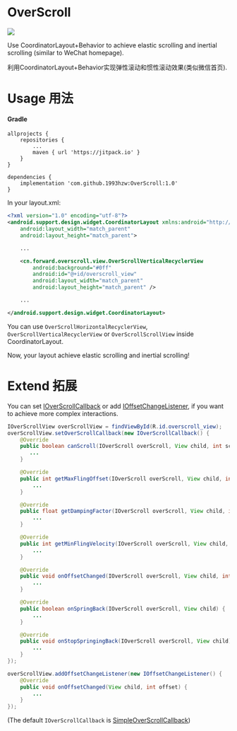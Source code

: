 # OverScroll

[![](https://jitpack.io/v/1993hzw/OverScroll.svg)](https://jitpack.io/#1993hzw/OverScroll)

Use CoordinatorLayout+Behavior to achieve elastic scrolling and inertial scrolling (similar to WeChat homepage). 

利用CoordinatorLayout+Behavior实现弹性滚动和惯性滚动效果(类似微信首页).

# Usage 用法

#### Gradle 

```
allprojects {
    repositories {
        ...
        maven { url 'https://jitpack.io' }
    }
}
 
dependencies {
    implementation 'com.github.1993hzw:OverScroll:1.0'
}
```

In your layout.xml:
```xml
<?xml version="1.0" encoding="utf-8"?>
<android.support.design.widget.CoordinatorLayout xmlns:android="http://schemas.android.com/apk/res/android"
    android:layout_width="match_parent"
    android:layout_height="match_parent">

    ...

    <cn.forward.overscroll.view.OverScrollVerticalRecyclerView
        android:background="#0ff"
        android:id="@+id/overscroll_view"
        android:layout_width="match_parent"
        android:layout_height="match_parent" />

    ...

</android.support.design.widget.CoordinatorLayout>
```

You can use `OverScrollHorizontalRecyclerView`, `OverScrollVerticalRecyclerView` or `OverScrollScrollView` inside CoordinatorLayout.

Now, your layout achieve elastic scrolling and inertial scrolling!

# Extend 拓展

You can set [IOverScrollCallback](https://github.com/1993hzw/OverScroll/blob/master/overscroll/src/main/java/cn/forward/overscroll/IOverScrollCallback.java) or add [IOffsetChangeListener](https://github.com/1993hzw/OverScroll/blob/master/overscroll/src/main/java/cn/forward/overscroll/IOffsetChangeListener.java), if you want to achieve more complex interactions.

```java
IOverScrollView overScrollView = findViewById(R.id.overscroll_view);
overScrollView.setOverScrollCallback(new IOverScrollCallback() {
    @Override
    public boolean canScroll(IOverScroll overScroll, View child, int scrollDirection) {
       ...
    }

    @Override
    public int getMaxFlingOffset(IOverScroll overScroll, View child, int scrollDirection) {
        ...
    }

    @Override
    public float getDampingFactor(IOverScroll overScroll, View child, int scrollDirection) {
        ...
    }

    @Override
    public int getMinFlingVelocity(IOverScroll overScroll, View child, int scrollDirection) {
        ...
    }

    @Override
    public void onOffsetChanged(IOverScroll overScroll, View child, int offset) {
        ...
    }

    @Override
    public boolean onSpringBack(IOverScroll overScroll, View child) {
        ...
    }

    @Override
    public void onStopSpringingBack(IOverScroll overScroll, View child) {
        ...
    }
});

overScrollView.addOffsetChangeListener(new IOffsetChangeListener() {
    @Override
    public void onOffsetChanged(View child, int offset) {
        ...
    }
});
```
(The default `IOverScrollCallback` is [SimpleOverScrollCallback](https://github.com/1993hzw/OverScroll/blob/master/overscroll/src/main/java/cn/forward/overscroll/SimpleOverScrollCallback.java))